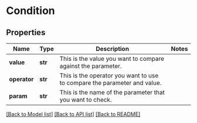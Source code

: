 # Condition

## Properties
Name | Type | Description | Notes
------------ | ------------- | ------------- | -------------
**value** | **str** | This is the value you want to compare against the parameter. | 
**operator** | **str** | This is the operator you want to use to compare the parameter and value. | 
**param** | **str** | This is the name of the parameter that you want to check. | 

[[Back to Model list]](../README.md#documentation-for-models) [[Back to API list]](../README.md#documentation-for-api-endpoints) [[Back to README]](../README.md)

